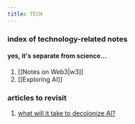 ```yaml
---
title: TECH
---
```

### index of technology-related notes 
#### yes, it's separate from science... 
1. [[Notes on Web3|w3]]
2. [[Exploring AI]]


### articles to revisit
1. [what will it take to decolonize AI?](https://neo.life/2022/06/what-will-it-take-to-decolonize-artificial-intelligence/)
